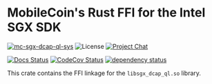 # MobileCoin's Rust FFI for the Intel SGX SDK

[![mc-sgx-dcap-ql-sys][crate-image]][crate-link]
![License][license-image]
[![Project Chat][chat-image]][chat-link]

[![Docs Status][docs-image]][docs-link]
[![CodeCov Status][codecov-image]][codecov-link]
[![dependency status][deps-image]][deps-link]

This crate contains the FFI linkage for the `libsgx_dcap_ql.so` library.

[crate-image]: https://img.shields.io/crates/v/mc-sgx-dcap-ql-sys.svg?style=for-the-badge
[crate-link]: https://crates.io/crates/mc-sgx-dcap-ql-sys
[license-image]: https://img.shields.io/crates/l/mc-sgx-dcap-ql-sys?style=for-the-badge
[chat-image]: https://img.shields.io/discord/844353360348971068?style=for-the-badge
[chat-link]: https://mobilecoin.chat
[docs-image]: https://img.shields.io/docsrs/mc-sgx-dcap-ql-sys?style=for-the-badge
[docs-link]: https://docs.rs/crate/mc-sgx-dcap-ql-sys
[codecov-image]: https://img.shields.io/codecov/c/github/mobilecoinfoundation/sgx/develop?style=for-the-badge
[codecov-link]: https://codecov.io/gh/mobilecoinfoundation/sgx
[deps-image]: https://deps.rs/crate/mc-sgx-dcap-ql-sys/status.svg?style=for-the-badge
[deps-link]: https://deps.rs/crate/mc-sgx-dcap-ql-sys

